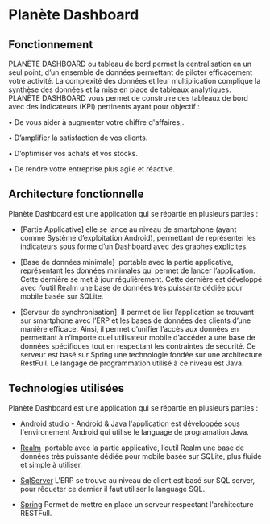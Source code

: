 Planète Dashboard
===================================
## Fonctionnement

PLANÈTE DASHBOARD ou tableau de bord permet la centralisation en un seul point, d’un ensemble de données permettant de piloter efficacement votre activité. 
La complexité des données et leur multiplication complique la synthèse des données et la mise en place de tableaux analytiques. PLANÈTE DASHBOARD vous permet de construire des tableaux de bord avec des indicateurs (KPI) pertinents ayant pour objectif :

• De vous aider à augmenter votre chiffre d'affaires;.

• D’amplifier la satisfaction de vos clients. 

• D’optimiser vos achats et vos stocks.

• De rendre votre entreprise plus agile et réactive. 


## Architecture fonctionnelle
Planète Dashboard est une application qui se répartie en plusieurs parties :

*	[Partie Applicative] elle se lance au niveau de smartphone (ayant comme Système d’exploitation Android), permettant de représenter les indicateurs sous forme d’un Dashboard avec des graphes explicites.

*	[Base de données minimale]  portable avec la partie applicative, représentant les données minimales qui permet de lancer l’application. Cette dernière se met à jour régulièrement. Cette dernière est développé avec l’outil Realm une base de données très puissante dédiée pour mobile basée sur SQLite.

*	[Serveur de synchronisation]  Il permet de lier l’application se trouvant sur smartphone avec l’ERP et les bases de données des clients d’une manière efficace. Ainsi, il permet d’unifier l’accès aux données en permettant à n’importe quel utilisateur mobile d’accéder à une base de données spécifiques tout en respectant les contraintes de sécurité. Ce serveur est basé sur Spring une technologie fondée sur une architecture RestFull. Le langage de programmation utilisé à ce niveau est Java.

## Technologies utilisées
Planète Dashboard est une application qui se répartie en plusieurs parties :

*	[Android studio - Android & Java](https://developer.android.com/about/) l'application est développée sous l'environement Android qui utilise le language de programation Java.

*	[Realm](https://realm.io/docs/java/latest/)  portable avec la partie applicative,  l’outil Realm une base de données très puissante dédiée pour mobile basée sur SQLite, plus fluide et simple à utiliser.

*	[SqlServer](https://www.microsoft.com/en-us/sql-server/sql-server-2017)  L'ERP se trouve au niveau de client est basé sur SQL server, pour rêqueter ce dernier il faut utiliser le language SQL.

* [Spring](https://spring.io/) Permet de mettre en place un serveur respectant l'architecture RESTFull. 
